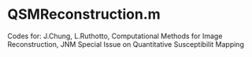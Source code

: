 # QSMReconstruction.m
Codes for: J.Chung, L.Ruthotto, Computational Methods for Image Reconstruction, JNM Special Issue on Quantitative Susceptibilit Mapping
